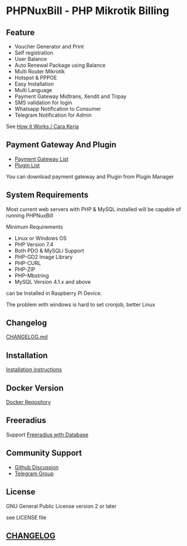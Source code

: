 # PHPNuxBill - PHP Mikrotik Billing


## Feature

- Voucher Generator and Print
- Self registration
- User Balance
- Auto Renewal Package using Balance
- Multi Router Mikrotik
- Hotspot & PPPOE
- Easy Installation
- Multi Language
- Payment Gateway Midtrans, Xendit and Tripay
- SMS validation for login
- Whatsapp Notification to Consumer
- Telegram Notification for Admin

See [How it Works / Cara Kerja](https://github.com/hotspotbilling/phpnuxbill/wiki/How-It-Works---Cara-kerja)

## Payment Gateway And Plugin

- [Payment Gateway List](https://github.com/orgs/hotspotbilling/repositories?q=payment+gateway)
- [Plugin List](https://github.com/orgs/hotspotbilling/repositories?q=plugin)

You can download payment gateway and Plugin from Plugin Manager

## System Requirements

Most current web servers with PHP & MySQL installed will be capable of running PHPNuxBill

Minimum Requirements

- Linux or Windows OS
- PHP Version 7.4
- Both PDO & MySQLi Support
- PHP-GD2 Image Library
- PHP-CURL
- PHP-ZIP
- PHP-Mbstring
- MySQL Version 4.1.x and above

can be Installed in Raspberry Pi Device.

The problem with windows is hard to set cronjob, better Linux

## Changelog

[CHANGELOG.md](CHANGELOG.md)
## Installation

[Installation instructions](https://github.com/hotspotbilling/phpnuxbill/wiki)

## Docker Version

[Docker Repository](https://github.com/animegasan/phpnuxbill)

## Freeradius

Support [Freeradius with Database](https://github.com/hotspotbilling/phpnuxbill/wiki/FreeRadius)

## Community Support

- [Github Discussion](https://github.com/hotspotbilling/phpnuxbill/discussions)
- [Telegram Group](https://t.me/phpmixbill)



## License

GNU General Public License version 2 or later

see LICENSE file

## [CHANGELOG](CHANGELOG.md)

